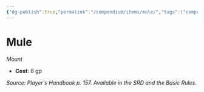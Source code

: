 ```yaml
---
{"dg-publish":true,"permalink":"/compendium/items/mule/","tags":["compendium/src/5e/phb","item/gear/mount"]}
---
```


# Mule
*Mount*  

- **Cost**: 8 gp

*Source: Player's Handbook p. 157. Available in the SRD and the Basic Rules.*